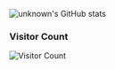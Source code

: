![unknown's GitHub stats](https://github-readme-stats.vercel.app/api?username=unknown&show_icons=true&theme=dracula)

### Visitor Count
![Visitor Count](https://profile-counter.glitch.me/unknown/count.svg)
